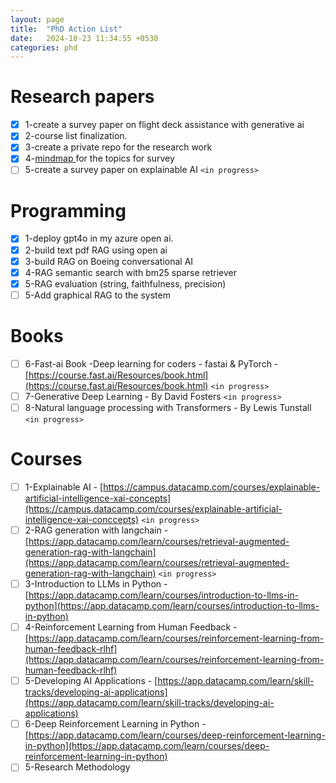 ```yaml
---
layout: page
title:  "PhD Action List"
date:   2024-10-23 11:34:55 +0530
categories: phd
---
```

# Research papers

- [X] 1-create a survey paper on flight deck assistance with generative ai
- [X] 2-course list finalization.
- [X] 3-create a private repo for the research work
- [X] 4-[mindmap ](https://excalidraw.com/#room=105e034dff386f4b99a0,RTYch2fYRiyqwrsYZtc4TQ)for the topics for survey
- [ ] 5-create a survey paper on explainable AI  `<in progress>`

# Programming

* [X] 1-deploy gpt4o in my azure open ai.
* [X] 2-build text pdf RAG using open ai
* [X] 3-build RAG on Boeing conversational AI
* [X] 4-RAG semantic search with bm25 sparse retriever
* [X] 5-RAG evaluation (string, faithfulness, precision)
* [ ] 5-Add graphical RAG to the system

# Books

* [ ] 6-Fast-ai Book -Deep learning for coders - fastai & PyTorch -  [https://course.fast.ai/Resources/book.html](https://course.fast.ai/Resources/book.html) `<in progress>`
* [ ] 7-Generative Deep Learning - By David Fosters `<in progress>`
* [ ] 8-Natural language processing with Transformers - By Lewis Tunstall `<in progress> `

# Courses

* [ ] 1-Explainable AI - [https://campus.datacamp.com/courses/explainable-artificial-intelligence-xai-concepts](https://campus.datacamp.com/courses/explainable-artificial-intelligence-xai-conccepts) `<in progress>`
* [ ] 2-RAG generation with langchain - [https://app.datacamp.com/learn/courses/retrieval-augmented-generation-rag-with-langchain](https://app.datacamp.com/learn/courses/retrieval-augmented-generation-rag-with-langchain) `<in progress>`
* [ ] 3-Introduction to LLMs in Python - [https://app.datacamp.com/learn/courses/introduction-to-llms-in-python](https://app.datacamp.com/learn/courses/introduction-to-llms-in-python)
* [ ] 4-Reinforcement Learning from Human Feedback -[https://app.datacamp.com/learn/courses/reinforcement-learning-from-human-feedback-rlhf](https://app.datacamp.com/learn/courses/reinforcement-learning-from-human-feedback-rlhf)
* [ ] 5-Developing AI Applications - [https://app.datacamp.com/learn/skill-tracks/developing-ai-applications](https://app.datacamp.com/learn/skill-tracks/developing-ai-applications)
* [ ] 6-Deep Reinforcement Learning in Python - [https://app.datacamp.com/learn/courses/deep-reinforcement-learning-in-python](https://app.datacamp.com/learn/courses/deep-reinforcement-learning-in-python)
* [ ] 5-Research Methodology
